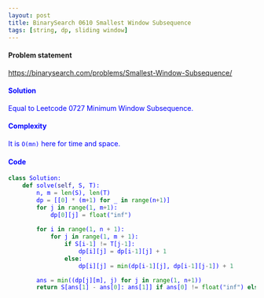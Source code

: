 ```yaml
---
layout: post
title: BinarySearch 0610 Smallest Window Subsequence
tags: [string, dp, sliding window]
---
```


#### Problem statement

<a href="https://binarysearch.com/problems/Smallest-Window-Subsequence/"> <font color = blue>https://binarysearch.com/problems/Smallest-Window-Subsequence/

#### Solution
Equal to Leetcode 0727 Minimum Window Subsequence.

#### Complexity
It is `O(mn)` here for time and space.

#### Code
```python
class Solution:
    def solve(self, S, T):
        n, m = len(S), len(T)
        dp = [[0] * (m+1) for _ in range(n+1)]
        for j in range(1, m+1):
            dp[0][j] = float("inf")   
        
        for i in range(1, n + 1):
            for j in range(1, m + 1):
                if S[i-1] != T[j-1]:
                    dp[i][j] = dp[i-1][j] + 1
                else:
                    dp[i][j] = min(dp[i-1][j], dp[i-1][j-1]) + 1

        ans = min((dp[j][m], j) for j in range(1, n+1))
        return S[ans[1] - ans[0]: ans[1]] if ans[0] != float("inf") else ""
```
